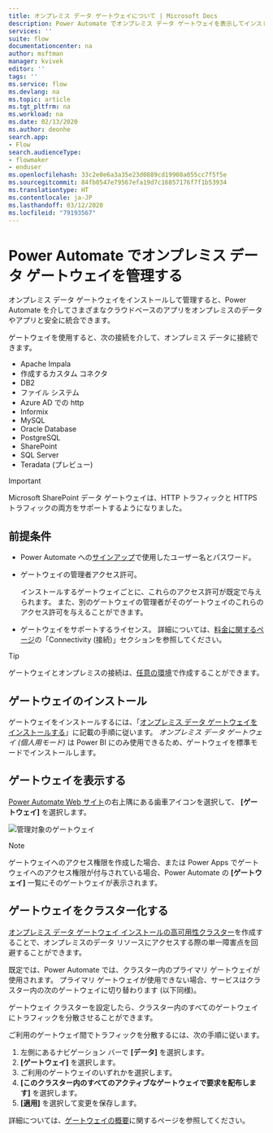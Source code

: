 ```yaml
---
title: オンプレミス データ ゲートウェイについて | Microsoft Docs
description: Power Automate でオンプレミス データ ゲートウェイを表示してインストールします。
services: ''
suite: flow
documentationcenter: na
author: msftman
manager: kvivek
editor: ''
tags: ''
ms.service: flow
ms.devlang: na
ms.topic: article
ms.tgt_pltfrm: na
ms.workload: na
ms.date: 02/13/2020
ms.author: deonhe
search.app:
- Flow
search.audienceType:
- flowmaker
- enduser
ms.openlocfilehash: 33c2e0e6a3a35e23d0889cd19908a055cc7f5f5e
ms.sourcegitcommit: 84fb0547e79567efa19d7c16857176f7f1b53934
ms.translationtype: HT
ms.contentlocale: ja-JP
ms.lasthandoff: 03/12/2020
ms.locfileid: "79193567"
---
```

# <a name="manage-an-on-premises-data-gateway-in-power-automate"></a>Power Automate でオンプレミス データ ゲートウェイを管理する


オンプレミス データ ゲートウェイをインストールして管理すると、Power Automate を介してさまざまなクラウドベースのアプリをオンプレミスのデータやアプリと安全に統合できます。

ゲートウェイを使用すると、次の接続を介して、オンプレミス データに接続できます。

* Apache Impala
* 作成するカスタム コネクタ
* DB2
* ファイル システム
* Azure AD での http
* Informix
* MySQL
* Oracle Database
* PostgreSQL
* SharePoint
* SQL Server
* Teradata (プレビュー)

> [!IMPORTANT]
> Microsoft SharePoint データ ゲートウェイは、HTTP トラフィックと HTTPS トラフィックの両方をサポートするようになりました。

## <a name="prerequisites"></a>前提条件

* Power Automate への[サインアップ](sign-up-sign-in.md)で使用したユーザー名とパスワード。
* ゲートウェイの管理者アクセス許可。

  インストールするゲートウェイごとに、これらのアクセス許可が既定で与えられます。 また、別のゲートウェイの管理者がそのゲートウェイのこれらのアクセス許可を与えることができます。
* ゲートウェイをサポートするライセンス。 詳細については、[料金に関するページ](https://flow.microsoft.com/pricing/)の「Connectivity (接続)」セクションを参照してください。

> [!TIP]
> ゲートウェイとオンプレミスの接続は、[任意の環境](environments-overview-maker.md)で作成することができます。

## <a name="install-a-gateway"></a>ゲートウェイのインストール

ゲートウェイをインストールするには、「[オンプレミス データ ゲートウェイをインストールする](/data-integration/gateway/service-gateway-install)」に記載の手順に従います。 _オンプレミス データ ゲートウェイ (個人用モード)_ は Power BI にのみ使用できるため、ゲートウェイを標準モードでインストールします。

## <a name="view-your-gateways"></a>ゲートウェイを表示する

[Power Automate Web サイト](https://flow.microsoft.com)の右上隅にある歯車アイコンを選択して、 **[ゲートウェイ]** を選択します。

![管理対象のゲートウェイ][1]

> [!NOTE]
> ゲートウェイへのアクセス権限を作成した場合、または Power Apps でゲートウェイへのアクセス権限が付与されている場合、Power Automate の **[ゲートウェイ]** 一覧にそのゲートウェイが表示されます。

## <a name="cluster-your-gateways"></a>ゲートウェイをクラスター化する

[オンプレミス データ ゲートウェイ インストールの高可用性クラスター](/data-integration/gateway/service-gateway-high-availability-clusters)を作成することで、オンプレミスのデータ リソースにアクセスする際の単一障害点を回避することができます。

既定では、Power Automate では、クラスター内のプライマリ ゲートウェイが使用されます。 プライマリ ゲートウェイが使用できない場合、サービスはクラスター内の次のゲートウェイに切り替わります (以下同様)。

ゲートウェイ クラスターを設定したら、クラスター内のすべてのゲートウェイにトラフィックを分散させることができます。

ご利用のゲートウェイ間でトラフィックを分散するには、次の手順に従います。

1. 左側にあるナビゲーション バーで **[データ]** を選択します。
1. **[ゲートウェイ]** を選択します。
1. ご利用のゲートウェイのいずれかを選択します。
1. **[このクラスター内のすべてのアクティブなゲートウェイで要求を配布します]** を選択します。
1. **[適用]** を選択して変更を保存します。

詳細については、[ゲートウェイの概要](gateway-reference.md)に関するページを参照してください。

<!-- Image references -->
[1]: ./media/manage-gateway/view-gateways.png
